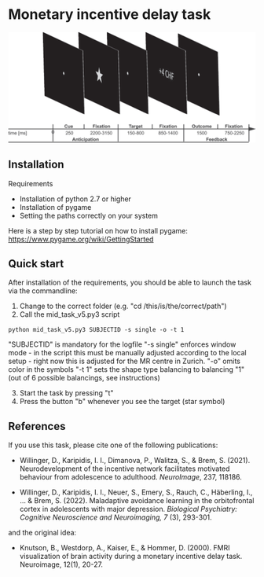 # Monetary incentive delay task 

![Overview](https://raw.githubusercontent.com/da-wi/mid_fmri_task/master/instruction/mid_fmri_task.png)

## Installation

Requirements
- Installation of python 2.7 or higher
- Installation of pygame
- Setting the paths correctly on your system

Here is a step by step tutorial on how to install pygame:
https://www.pygame.org/wiki/GettingStarted

## Quick start

After installation of the requirements, you should be able to launch the task via the commandline:

1. Change to the correct folder (e.g. "cd /this/is/the/correct/path")
2. Call the mid_task_v5.py3 script

```
python mid_task_v5.py3 SUBJECTID -s single -o -t 1
```

"SUBJECTID" is mandatory for the logfile
"-s single" enforces window mode - in the script this must be manually adjusted according to the local setup - right now this is adjusted for the MR centre in Zurich.
"-o" omits color in the symbols
"-t 1" sets the shape type balancing to balancing "1" (out of 6 possible balancings, see instructions)

3. Start the task by pressing "t"
4. Press the button "b" whenever you see the target (star symbol)

## References

If you use this task, please cite one of the following publications:

- Willinger, D., Karipidis, I. I., Dimanova, P., Walitza, S., & Brem, S. (2021). Neurodevelopment of the incentive network facilitates motivated behaviour from adolescence to adulthood. _NeuroImage_, 237, 118186.

- Willinger, D., Karipidis, I. I., Neuer, S., Emery, S., Rauch, C., Häberling, I., ... & Brem, S. (2022). Maladaptive avoidance learning in the orbitofrontal cortex in adolescents with major depression. _Biological Psychiatry: Cognitive Neuroscience and Neuroimaging, 7_ (3), 293-301.

and  the original idea:

- Knutson, B., Westdorp, A., Kaiser, E., & Hommer, D. (2000). FMRI visualization of brain activity during a monetary incentive delay task. Neuroimage, 12(1), 20-27.